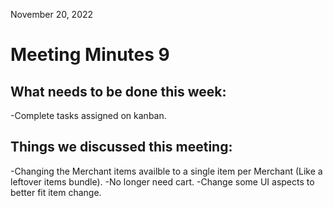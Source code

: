 November 20, 2022

# Meeting Minutes 9

## What needs to be done this week:

-Complete tasks assigned on kanban.

## Things we discussed this meeting:

-Changing the Merchant items availble to a single item per Merchant (Like a leftover items bundle).
-No longer need cart.
-Change some UI aspects to better fit item change.
